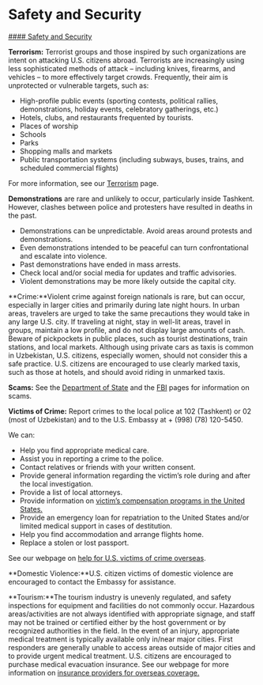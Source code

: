 # Safety and Security

[#### Safety and Security](javascript:void(0); "Safety and Security")

**Terrorism:** Terrorist groups and those inspired by such organizations are intent on attacking U.S. citizens abroad. Terrorists are increasingly using less sophisticated methods of attack – including knives, firearms, and vehicles – to more effectively target crowds. Frequently, their aim is unprotected or vulnerable targets, such as:

* High-profile public events (sporting contests, political rallies, demonstrations, holiday events, celebratory gatherings, etc.)
* Hotels, clubs, and restaurants frequented by tourists.
* Places of worship
* Schools
* Parks
* Shopping malls and markets
* Public transportation systems (including subways, buses, trains, and scheduled commercial flights)

For more information, see our [Terrorism](https://travel.state.gov/content/travel/en/international-travel/emergencies/terrorism.html) page.

**Demonstrations** are rare and unlikely to occur, particularly inside Tashkent. However, clashes between police and protesters have resulted in deaths in the past.

* Demonstrations can be unpredictable. Avoid areas around protests and demonstrations.
* Even demonstrations intended to be peaceful can turn confrontational and escalate into violence.
* Past demonstrations have ended in mass arrests.
* Check local and/or social media for updates and traffic advisories.
* Violent demonstrations may be more likely outside the capital city.

**Crime:**Violent crime against foreign nationals is rare, but can occur, especially in larger cities and primarily during late night hours. In urban areas, travelers are urged to take the same precautions they would take in any large U.S. city. If traveling at night, stay in well-lit areas, travel in groups, maintain a low profile, and do not display large amounts of cash. Beware of pickpockets in public places, such as tourist destinations, train stations, and local markets. Although using private cars as taxis is common in Uzbekistan, U.S. citizens, especially women, should not consider this a safe practice. U.S. citizens are encouraged to use clearly marked taxis, such as those at hotels, and should avoid riding in unmarked taxis.

**Scams:** See the [Department of State](http://travel.state.gov/content/passports/en/emergencies/scams.html) and the [FBI](https://www.fbi.gov/scams-and-safety/common-scams-and-crimes) pages for information on scams.

**Victims of Crime:** Report crimes to the local police at 102 (Tashkent) or 02 (most of Uzbekistan) and to the U.S. Embassy at + (998) (78) 120-5450.

We can:

* Help you find appropriate medical care.
* Assist you in reporting a crime to the police.
* Contact relatives or friends with your written consent.
* Provide general information regarding the victim’s role during and after the local investigation.
* Provide a list of local attorneys.
* Provide information on [victim’s compensation programs in the United States.](http://travel.state.gov/content/passports/english/emergencies/victims.html)
* Provide an emergency loan for repatriation to the United States and/or limited medical support in cases of destitution.
* Help you find accommodation and arrange flights home.
* Replace a stolen or lost passport.

See our webpage on [help for U.S. victims of crime overseas](http://travel.state.gov/content/passports/en/emergencies/victims.html).

**Domestic Violence:**U.S. citizen victims of domestic violence are encouraged to contact the Embassy for assistance.

**Tourism:**The tourism industry is unevenly regulated, and safety inspections for equipment and facilities do not commonly occur. Hazardous areas/activities are not always identified with appropriate signage, and staff may not be trained or certified either by the host government or by recognized authorities in the field. In the event of an injury, appropriate medical treatment is typically available only in/near major cities. First responders are generally unable to access areas outside of major cities and to provide urgent medical treatment. U.S. citizens are encouraged to purchase medical evacuation insurance. See our webpage for more information on [insurance providers for overseas coverage.](https://travelstate-usdos.msappproxy.net/content/travel/en/international-travel/before-you-go/your-health-abroad/Insurance_Coverage_Overseas.html?cq_ck=1708701048867)